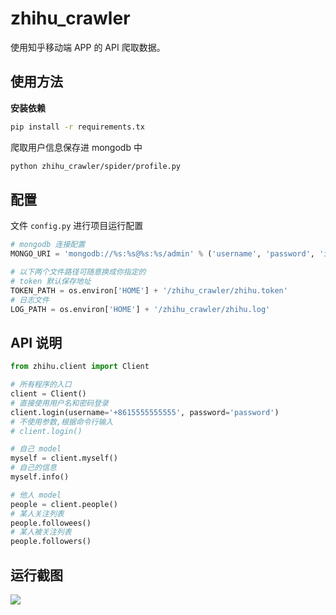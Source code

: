# zhihu_crawler
使用知乎移动端 APP 的 API 爬取数据。



## 使用方法

**安装依赖**

```sh
pip install -r requirements.tx
```

爬取用户信息保存进 mongodb 中

```sh
python zhihu_crawler/spider/profile.py
```



## 配置

文件 `config.py` 进行项目运行配置

```python
# mongodb 连接配置
MONGO_URI = 'mongodb://%s:%s@%s:%s/admin' % ('username', 'password', 'ip', 'port')

# 以下两个文件路径可随意换成你指定的
# token 默认保存地址
TOKEN_PATH = os.environ['HOME'] + '/zhihu_crawler/zhihu.token'
# 日志文件
LOG_PATH = os.environ['HOME'] + '/zhihu_crawler/zhihu.log'
```



## API 说明

```python
from zhihu.client import Client

# 所有程序的入口
client = Client()
# 直接使用用户名和密码登录
client.login(username='+8615555555555', password='password')
# 不使用参数,根据命令行输入
# client.login()

# 自己 model
myself = client.myself()
# 自己的信息
myself.info()

# 他人 model
people = client.people()
# 某人关注列表
people.followees()
# 某人被关注列表
people.followers()
```



## 运行截图

![](https://raw.githubusercontent.com/gavin66/zhihu_crawler/master/doc/p1.png)